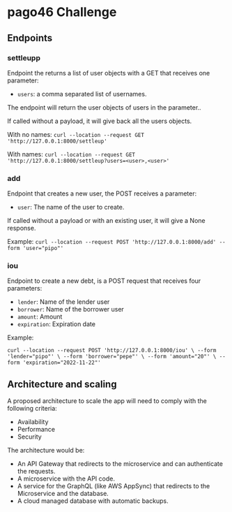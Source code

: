 # pago46 Challenge

## Endpoints

### settleupp

Endpoint the returns a list of user objects with a GET that receives one parameter:

* `users`: a comma separated list of usernames.

The endpoint will return the user objects of users in the parameter..

If called without a payload, it will give back all the users objects.

With no names: `curl --location --request GET 'http://127.0.0.1:8000/settleup'`

With names: `curl --location --request GET 'http://127.0.0.1:8000/settleup?users=<user>,<user>'`

### add

Endpoint that creates a new user, the POST receives a parameter:

* `user`: The name of the user to create.

If called without a payload or with an existing user, it will give a None response.

Example: `curl --location --request POST 'http://127.0.0.1:8000/add' --form 'user="pipo"'`

### iou

Endpoint to create a new debt, is a POST request that receives four parameters:

* `lender`: Name of the lender user
* `borrower`: Name of the borrower user
* `amount`: Amount
* `expiration`: Expiration date

Example:

`curl --location --request POST 'http://127.0.0.1:8000/iou' \
--form 'lender="pipo"' \
--form 'borrower="pepe"' \
--form 'amount="20"' \
--form 'expiration="2022-11-22"'`

## Architecture and scaling

A proposed architecture to scale the app will need to comply with the following criteria:

* Availability
* Performance
* Security

The architecture would be:

* An API Gateway that redirects to the microservice and can authenticate the requests. 
* A microservice with the API code.
* A service for the GraphQL (like AWS AppSync) that redirects to the Microservice and the database.
* A cloud managed database with automatic backups.


